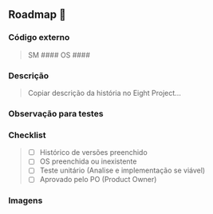 ## Roadmap :dart:

### Código externo
> SM ####
> OS ####

### Descrição
> Copiar descrição da história no Eight Project...

### Observação para testes
> 

### Checklist
> - [ ] Histórico de versões preenchido
> - [ ] OS preenchida ou inexistente
> - [ ] Teste unitário (Analise e implementação se viável)
> - [ ] Aprovado pelo PO (Product Owner)

### Imagens
